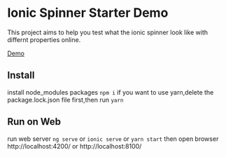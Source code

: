 # Ionic Spinner Starter Demo

This project aims to help you test what the ionic spinner look like with differnt properties online.

[Demo]('https://ionic7-spinner-starter.vercel.app/')

## Install

install node_modules packages
`npm i`
if you want to use yarn,delete the package.lock.json file first,then run
`yarn`

## Run on Web

run web server `ng serve` or `ionic serve` or `yarn start` then open browser http://localhost:4200/ or http://localhost:8100/

